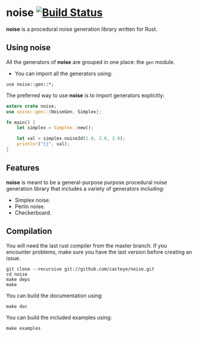 # noise [![Build Status](https://travis-ci.org/cacteye/noise.svg?branch=master)](https://travis-ci.org/cacteye/noise)

**noise** is a procedural noise generation library written for Rust.

## Using **noise**
All the generators of **noise** are grouped in one place: the `gen` module.

* You can import all the generators using:

```ignore
use noise::gen::*;
```

The preferred way to use **noise** is to import generators explicitly:

```rust
extern crate noise;
use noise::gen::{NoiseGen, Simplex};

fn main() {
    let simplex = Simplex::new();

    let val = simplex.noise3d(1.0, 2.0, 3.0);
    println!("{}", val);
}
```

## Features
**noise** is meant to be a general-purpose purpose procedural noise generation library that
includes a variety of generators including:

* Simplex noise.
* Perlin noise.
* Checkerboard.

## Compilation
You will need the last rust compiler from the master branch.
If you encounter problems, make sure you have the last version before creating an issue.

```ignore
git clone --recursive git://github.com/cacteye/noise.git
cd noise
make deps
make
```

You can build the documentation using:

```ignore
make doc
```

You can build the included examples using:

```ignore
make examples
```
